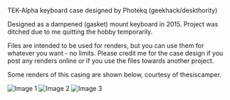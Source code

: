 TEK-Alpha keyboard case designed by Photekq (geekhack/deskthority)

Designed as a dampened (gasket) mount keyboard in 2015. Project was ditched due to me quitting the hobby temporarily.

Files are intended to be used for renders, but you can use them for whatever you want - no limits. Please credit me for the case design if you post any renders online or if you use the files towards another project.

Some renders of this casing are shown below, courtesy of thesiscamper.

![Image 1](https://i.imgur.com/MmXc9af.png)
![Image 2](https://i.imgur.com/P9U6jGf.png)
![Image 3](https://i.imgur.com/FuVTZYO.png)
